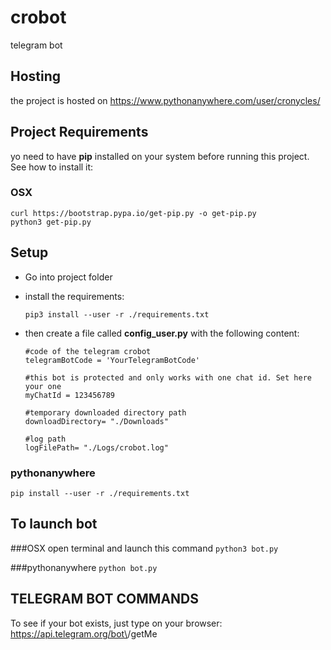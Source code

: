 # crobot
telegram bot

## Hosting
the project is hosted on 
https://www.pythonanywhere.com/user/cronycles/

## Project Requirements
yo need to have **pip** installed on your system before running this project. See how to install it:
### OSX 
    curl https://bootstrap.pypa.io/get-pip.py -o get-pip.py
    python3 get-pip.py
   
## Setup
- Go into project folder

- install the requirements:

    ```pip3 install --user -r ./requirements.txt```
- then create a file called __config_user.py__ with the following content:
    ```
    #code of the telegram crobot
    telegramBotCode = 'YourTelegramBotCode'

    #this bot is protected and only works with one chat id. Set here your one
    myChatId = 123456789

    #temporary downloaded directory path
    downloadDirectory= "./Downloads"

    #log path
    logFilePath= "./Logs/crobot.log"
    ```
### pythonanywhere
```pip install --user -r ./requirements.txt```

## To launch bot 
###OSX
open terminal and launch this command
```python3 bot.py```

###pythonanywhere
```python bot.py```

## TELEGRAM BOT COMMANDS
To see if your bot exists, just type on your browser:
https://api.telegram.org/bot\<bot-token>\/getMe